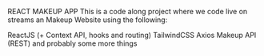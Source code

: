 REACT MAKEUP APP
This is a code along project where we code live on streams an Makeup Website using the following:

ReactJS (+ Context API, hooks and routing)
TailwindCSS
Axios
Makeup API (REST)
and probably some more things
